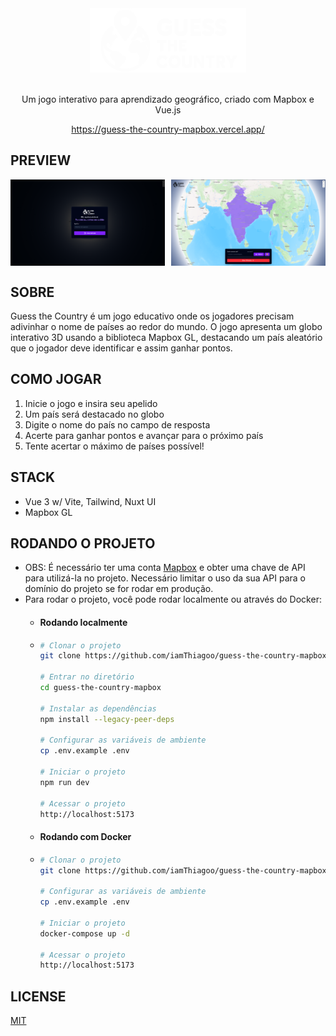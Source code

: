 <div align="center">
    <img src="./public/logo_white.png" width="250" />
</div>
<br>
<p align="center"> Um jogo interativo para aprendizado geográfico, criado com Mapbox e Vue.js <p>
<p align="center"> <a href="https://guess-the-country-mapbox.vercel.app/">https://guess-the-country-mapbox.vercel.app/</a> <p>

## PREVIEW

<div style="display: flex; gap: 10px; margin-top: 10px;">
  <img src="./public/preview/login.png" style="width: 49%; object-fit: cover;" />
  <img src="./public/preview/example.png" style="width: 49%; object-fit: cover;" />
</div>

## SOBRE

Guess the Country é um jogo educativo onde os jogadores precisam adivinhar o nome de países ao redor do mundo. O jogo apresenta um globo interativo 3D usando a biblioteca Mapbox GL, destacando um país aleatório que o jogador deve identificar e assim ganhar pontos.

## COMO JOGAR

1. Inicie o jogo e insira seu apelido
2. Um país será destacado no globo
3. Digite o nome do país no campo de resposta
4. Acerte para ganhar pontos e avançar para o próximo país
5. Tente acertar o máximo de países possível!

## STACK

- Vue 3 w/ Vite, Tailwind, Nuxt UI
- Mapbox GL

## RODANDO O PROJETO

- OBS: É necessário ter uma conta <a href="https://www.mapbox.com/">Mapbox</a> e obter uma chave de API para utilizá-la no projeto. Necessário limitar o uso da sua API para o domínio do projeto se for rodar em produção.
- Para rodar o projeto, você pode rodar localmente ou através do Docker:
  - #### Rodando localmente
  - ```bash
    # Clonar o projeto
    git clone https://github.com/iamThiagoo/guess-the-country-mapbox.git

    # Entrar no diretório
    cd guess-the-country-mapbox

    # Instalar as dependências
    npm install --legacy-peer-deps

    # Configurar as variáveis de ambiente
    cp .env.example .env

    # Iniciar o projeto
    npm run dev

    # Acessar o projeto
    http://localhost:5173
    ```

  - #### Rodando com Docker
  - ```bash
    # Clonar o projeto
    git clone https://github.com/iamThiagoo/guess-the-country-mapbox.git

    # Configurar as variáveis de ambiente
    cp .env.example .env

    # Iniciar o projeto
    docker-compose up -d

    # Acessar o projeto
    http://localhost:5173
    ```

## LICENSE

[MIT](./LICENSE)
